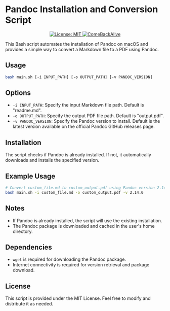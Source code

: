 # Pandoc Installation and Conversion Script

<p align="center">
    <a href="https://opensource.org/licenses/MIT">
    <img src="https://img.shields.io/badge/License-MIT-yellow.svg" alt="License: MIT">
    </a>
    <a href="https://savelife.in.ua/en/">
  <img src="https://img.shields.io/badge/ComeBackAlive-%E2%9D%A4-ff69b4.svg" alt="ComeBackAlive">
</a>
</p>

<!-- https://img.shields.io/badge/License-MIT-yellow.svg -->

This Bash script automates the installation of Pandoc on macOS and provides a simple way to convert a Markdown file to a PDF using Pandoc.

## Usage

```bash
bash main.sh [-i INPUT_PATH] [-o OUTPUT_PATH] [-v PANDOC_VERSION]
```

## Options

- `-i INPUT_PATH`: Specify the input Markdown file path. Default is "readme.md".
- `-o OUTPUT_PATH`: Specify the output PDF file path. Default is "output.pdf".
- `-v PANDOC_VERSION`: Specify the Pandoc version to install. Default is the latest version available on the official Pandoc GitHub releases page.

## Installation

The script checks if Pandoc is already installed. If not, it automatically downloads and installs the specified version.

## Example Usage

```bash
# Convert custom_file.md to custom_output.pdf using Pandoc version 2.14.0
bash main.sh -i custom_file.md -o custom_output.pdf -v 2.14.0
```

## Notes

- If Pandoc is already installed, the script will use the existing installation.
- The Pandoc package is downloaded and cached in the user's home directory.

## Dependencies

- `wget` is required for downloading the Pandoc package.
- Internet connectivity is required for version retrieval and package download.

## License

This script is provided under the MIT License. Feel free to modify and distribute it as needed.
